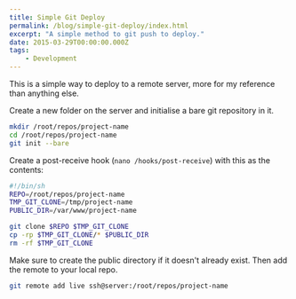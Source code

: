 ```yaml
---
title: Simple Git Deploy
permalink: /blog/simple-git-deploy/index.html
excerpt: "A simple method to git push to deploy."
date: 2015-03-29T00:00:00.000Z
tags:
    - Development
---
```


This is a simple way to deploy to a remote server, more for my reference than anything else.

Create a new folder on the server and initialise a bare git repository in it.

```bash
mkdir /root/repos/project-name
cd /root/repos/project-name
git init --bare
```

Create a post-receive hook (`nano /hooks/post-receive`) with this as the contents:

```bash
#!/bin/sh
REPO=/root/repos/project-name
TMP_GIT_CLONE=/tmp/project-name
PUBLIC_DIR=/var/www/project-name

git clone $REPO $TMP_GIT_CLONE
cp -rp $TMP_GIT_CLONE/* $PUBLIC_DIR
rm -rf $TMP_GIT_CLONE
```
Make sure to create the public directory if it doesn't already exist. Then add the remote to your local repo.

```bash
git remote add live ssh@server:/root/repos/project-name
```

